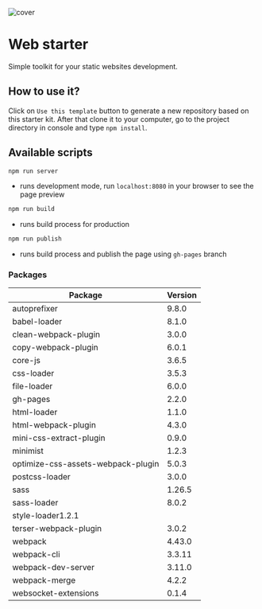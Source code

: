 ![cover](http://upload.wikimedia.org/wikipedia/commons/d/db/Npm-logo.svg)

# Web starter

Simple toolkit for your static websites development.

## How to use it?

Click on `Use this template` button to generate a new repository based on this starter kit. After that clone it to your computer, go to the project directory in console and type `npm install`.


## Available scripts

```sh
npm run server
```
- runs development mode, run `localhost:8080` in your browser to see the page preview

```sh
npm run build
```
- runs build process for production

```sh
npm run publish 
```
- runs build process and publish the page using `gh-pages` branch

### Packages



| Package | Version |
| ------ | -------- |
| autoprefixer | 9.8.0 |
| babel-loader | 8.1.0 |
| clean-webpack-plugin | 3.0.0 |
| copy-webpack-plugin | 6.0.1 |
| core-js | 3.6.5 |
| css-loader | 3.5.3 |
| file-loader | 6.0.0 |
| gh-pages | 2.2.0 |
| html-loader | 1.1.0 |
| html-webpack-plugin | 4.3.0 |
| mini-css-extract-plugin | 0.9.0 |
| minimist| 1.2.3 |
| optimize-css-assets-webpack-plugin | 5.0.3 |
| postcss-loader | 3.0.0 |
| sass | 1.26.5 |
| sass-loader | 8.0.2 |
| style-loader1.2.1 |
| terser-webpack-plugin | 3.0.2 |
| webpack | 4.43.0 |
| webpack-cli | 3.3.11 |
| webpack-dev-server | 3.11.0 |
| webpack-merge | 4.2.2 |
| websocket-extensions | 0.1.4 |